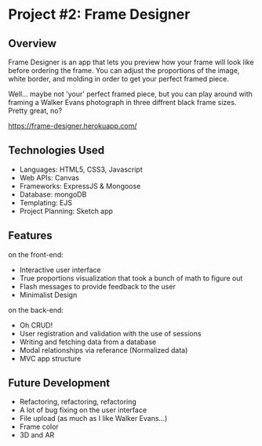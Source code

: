 # Project #2: Frame Designer

## Overview

Frame Designer is an app that lets you preview how your frame will look like before ordering the frame. You can adjust the proportions of the image, white border, and molding in order to get your perfect framed piece.

Well... maybe not 'your' perfect framed piece, but you can play around with framing a Walker Evans photograph in three diffrent black frame sizes. Pretty great, no?

https://frame-designer.herokuapp.com/

## Technologies Used

- Languages: HTML5, CSS3, Javascript
- Web APIs: Canvas
- Frameworks: ExpressJS & Mongoose
- Database: mongoDB
- Templating: EJS
- Project Planning: Sketch app

## Features

on the front-end:

- Interactive user interface
- True proportions visualization that took a bunch of math to figure out
- Flash messages to provide feedback to the user
- Minimalist Design

on the back-end:

- Oh CRUD!
- User registration and validation with the use of sessions
- Writing and fetching data from a database
- Modal relationships via referance (Normalized data)
- MVC app structure

## Future Development

- Refactoring, refactoring, refactoring
- A lot of bug fixing on the user interface
- File upload (as much as I like Walker Evans...)
- Frame color
- 3D and AR
